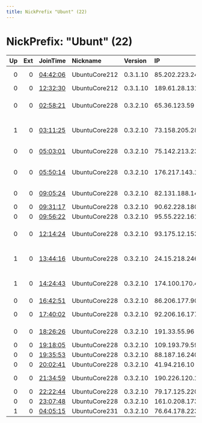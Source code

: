 ```yaml
---
title: NickPrefix "Ubunt" (22)
---
```


# NickPrefix: "Ubunt" (22)

|   Up |   Ext | JoinTime                                                                                            | Nickname      | Version   | IP              | AS                                       | CC   |   ORp |   Dirp | OS    | Contact   |   eFamMembers |
|-----:|------:|:----------------------------------------------------------------------------------------------------|:--------------|:----------|:----------------|:-----------------------------------------|:-----|------:|-------:|:------|:----------|--------------:|
|    0 |     0 | [04:42:06](https://metrics.torproject.org/rs.html#details/0B335B227BDB1CD7CF72E6479A59EE2F92ECBBEB) | UbuntuCore212 | 0.3.1.10  | 85.202.223.246  | Internetia Sp.z o.o.                     | pl   | 46549 |      0 | Linux | None      |             1 |
|    0 |     0 | [12:32:30](https://metrics.torproject.org/rs.html#details/589284C03DE6E76B0F4541F47BCE6965990B57B4) | UbuntuCore212 | 0.3.1.10  | 189.61.28.131   | CLARO S.A.                               | br   | 37501 |      0 | Linux | None      |             1 |
|    0 |     0 | [02:58:21](https://metrics.torproject.org/rs.html#details/95B95C5CA54DB4B8626114A864206B798A1ADF04) | UbuntuCore228 | 0.3.2.10  | 65.36.123.59    | Grande Communications Networks, LLC      | us   | 44057 |      0 | Linux | None      |             1 |
|    1 |     0 | [03:11:25](https://metrics.torproject.org/rs.html#details/9305A872DDEA85766B8AFD1B1C579F98CDB6ACAC) | UbuntuCore228 | 0.3.2.10  | 73.158.205.28   | Comcast Cable Communications, LLC        | us   | 41207 |      0 | Linux | None      |             1 |
|    0 |     0 | [05:03:01](https://metrics.torproject.org/rs.html#details/F0A0EE2DDB29530681FB15FCFF0041E3397CD41C) | UbuntuCore228 | 0.3.2.10  | 75.142.213.234  | Charter Communications                   | us   | 45588 |      0 | Linux | None      |             1 |
|    0 |     0 | [05:50:14](https://metrics.torproject.org/rs.html#details/D78DC457F837C9AD63BD0BFFEDF255774E722527) | UbuntuCore228 | 0.3.2.10  | 176.217.143.147 | Vodafone Net Iletisim Hizmetleri Anonim  | tr   | 46409 |      0 | Linux | None      |             1 |
|    0 |     0 | [09:05:24](https://metrics.torproject.org/rs.html#details/FBE24A81860F56419CE4FF02F9C813068085FBAA) | UbuntuCore228 | 0.3.2.10  | 82.131.188.147  | Invitech Megoldasok Zrt.                 | hu   | 38991 |      0 | Linux | None      |             1 |
|    0 |     0 | [09:31:17](https://metrics.torproject.org/rs.html#details/011509A01633B7C1C0D81FFAD87C26757E5AF4C4) | UbuntuCore228 | 0.3.2.10  | 90.62.228.180   | Orange                                   | fr   | 33243 |      0 | Linux | None      |             1 |
|    0 |     0 | [09:56:22](https://metrics.torproject.org/rs.html#details/675C31B977B9BCC7D26707FFA2389DCB3DC72799) | UbuntuCore228 | 0.3.2.10  | 95.55.222.161   | Rostelecom                               | ru   | 35681 |      0 | Linux | None      |             1 |
|    0 |     0 | [12:14:24](https://metrics.torproject.org/rs.html#details/BF74B993677A5D63DB497269668D91E79C164525) | UbuntuCore228 | 0.3.2.10  | 93.175.12.153   | Non state educational institution Educat | ru   | 32861 |      0 | Linux | None      |             1 |
|    1 |     0 | [13:44:16](https://metrics.torproject.org/rs.html#details/36005C350A51CD7878A59B9C466B866378A893FD) | UbuntuCore228 | 0.3.2.10  | 24.15.218.246   | Comcast Cable Communications, LLC        | us   | 39489 |      0 | Linux | None      |             1 |
|    1 |     0 | [14:24:43](https://metrics.torproject.org/rs.html#details/0B8DDF26184CE4E65E7D399059992283F1F8F8C9) | UbuntuCore228 | 0.3.2.10  | 174.100.170.42  | Time Warner Cable Internet LLC           | us   | 35789 |      0 | Linux | None      |             1 |
|    0 |     0 | [16:42:51](https://metrics.torproject.org/rs.html#details/C1AD421D5FBD9806A4B2FA7D95419A95C8894974) | UbuntuCore228 | 0.3.2.10  | 86.206.177.90   | Orange                                   | fr   | 36453 |      0 | Linux | None      |             1 |
|    0 |     0 | [17:40:02](https://metrics.torproject.org/rs.html#details/F43121B39D58B9353367E2A7DEB988D6C2149819) | UbuntuCore228 | 0.3.2.10  | 92.206.16.177   | PrimaCom Berlin GmbH                     | de   | 37359 |      0 | Linux | None      |             1 |
|    0 |     0 | [18:26:26](https://metrics.torproject.org/rs.html#details/6E1291B71DF96336E51392C85F752C43805D04CA) | UbuntuCore228 | 0.3.2.10  | 191.33.55.96    | TELEFu00D4NICA BRASIL S.A                | br   | 38423 |      0 | Linux | None      |             1 |
|    0 |     0 | [19:18:05](https://metrics.torproject.org/rs.html#details/A6D52753A237243CB39F50E0AE09762D16233984) | UbuntuCore228 | 0.3.2.10  | 109.193.79.59   | Kabel BW                                 | de   | 41891 |      0 | Linux | None      |             1 |
|    0 |     0 | [19:35:53](https://metrics.torproject.org/rs.html#details/DF4396F0DE92B9DEEFEA2B27D8C6D645926AAAC7) | UbuntuCore228 | 0.3.2.10  | 88.187.16.240   | Free SAS                                 | fr   | 33239 |      0 | Linux | None      |             1 |
|    0 |     0 | [20:02:41](https://metrics.torproject.org/rs.html#details/44189F3B8B692A0DD2EF9BE30193769C8FCC8384) | UbuntuCore228 | 0.3.2.10  | 41.94.216.10    | MoRENet                                  | mz   | 39225 |      0 | Linux | None      |             1 |
|    0 |     0 | [21:34:59](https://metrics.torproject.org/rs.html#details/92CDFEFB8BFB215C1EFFA4EB450F73B4784FCA4A) | UbuntuCore228 | 0.3.2.10  | 190.226.120.126 | Telecom Argentina S.A.                   | ar   | 44070 |      0 | Linux | None      |             1 |
|    0 |     0 | [22:22:44](https://metrics.torproject.org/rs.html#details/93A930486DE595D300D6B9D61B116F45F7655327) | UbuntuCore228 | 0.3.2.10  | 79.17.125.220   | Telecom Italia                           | it   | 44293 |      0 | Linux | None      |             1 |
|    0 |     0 | [23:07:48](https://metrics.torproject.org/rs.html#details/8EE3561F98C51C1BCBCD13D0107CC5335984818F) | UbuntuCore228 | 0.3.2.10  | 161.0.208.173   | Newcom Limited                           | hn   | 36181 |      0 | Linux | None      |             1 |
|    1 |     0 | [04:05:15](https://metrics.torproject.org/rs.html#details/F150A5AAA56645224CF66DD5B1FAF0DF35993D4A) | UbuntuCore231 | 0.3.2.10  | 76.64.178.223   | Bell Canada                              | ca   | 42745 |      0 | Linux | None      |             1 |
